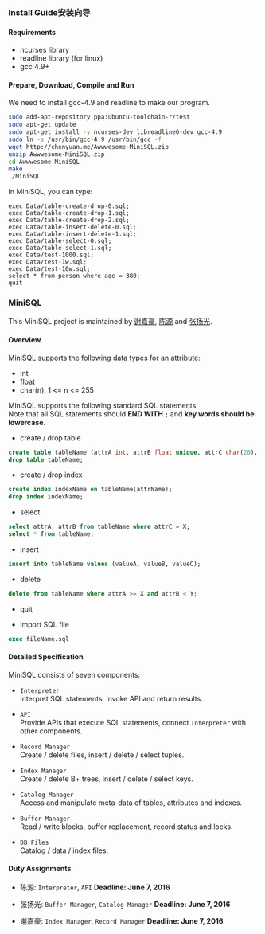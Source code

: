 ### Install Guide安装向导
#### Requirements
* ncurses library
* readline library (for linux)
* gcc 4.9+

#### Prepare, Download, Compile and Run
We need to install gcc-4.9 and readline to make our program.
``` bash
sudo add-apt-repository ppa:ubuntu-toolchain-r/test
sudo apt-get update
sudo apt-get install -y ncurses-dev libreadline6-dev gcc-4.9
sudo ln -s /usr/bin/gcc-4.9 /usr/bin/gcc -f
wget http://chenyuan.me/Awwwesome-MiniSQL.zip
unzip Awwwesome-MiniSQL.zip
cd Awwwesome-MiniSQL
make
./MiniSQL
```
In MiniSQL, you can type:
```
exec Data/table-create-drop-0.sql;
exec Data/table-create-drop-1.sql;
exec Data/table-create-drop-2.sql;
exec Data/table-insert-delete-0.sql;
exec Data/table-insert-delete-1.sql;
exec Data/table-select-0.sql;
exec Data/table-select-1.sql;
exec Data/test-1000.sql;
exec Data/test-1w.sql;
exec Data/test-10w.sql;
select * from person where age = 380;
quit
```


### MiniSQL
This MiniSQL project is maintained by [谢嘉豪](http://10.214.224.77:81/u/xjiajiahao), [陈源](http://10.214.224.77:81/u/chenyuan) and [张扬光](http://10.214.224.77:81/u/Yangguang.Zhang).

#### Overview
MiniSQL supports the following data types for an attribute:
* int
* float
* char(n), 1 <= n <= 255

MiniSQL supports the following standard SQL statements.  
Note that all SQL statements should **END WITH `;`** and **key words should be lowercase**.
* create / drop table  
```sql
create table tableName (attrA int, attrB float unique, attrC char(20), primary key(attrX));
drop table tableName;
```

* create / drop index
```sql
create index indexName on tableName(attrName);
drop index indexName;
```

* select
```sql
select attrA, attrB from tableName where attrC = X;
select * from tableName;
```

* insert
```sql
insert into tableName values (valueA, valueB, valueC);
```

* delete
```sql
delete from tableName where attrA >= X and attrB < Y;
```
* quit

* import SQL file
```sql
exec fileName.sql
```

#### Detailed Specification
MiniSQL consists of seven components:
* `Interpreter`  
Interpret SQL statements, invoke API and return results.

* `API`   
Provide APIs that execute SQL statements, connect `Interpreter` with other components.

* `Record Manager`  
Create / delete files, insert / delete / select tuples.

* `Index Manager`  
Create / delete B+ trees, insert / delete / select keys.

* `Catalog Manager`  
Access and manipulate meta-data of tables, attributes and indexes.

* `Buffer Manager`  
Read / write blocks, buffer replacement, record status and locks.

* `DB Files`  
Catalog / data / index files.

#### Duty Assignments
* 陈源: `Interpreter`, `API` **Deadline: June 7, 2016**  

* 张扬光: `Buffer Manager`, `Catalog Manager` **Deadline: June 7, 2016**

* 谢嘉豪: `Index Manager`, `Record Manager` **Deadline: June 7, 2016**
